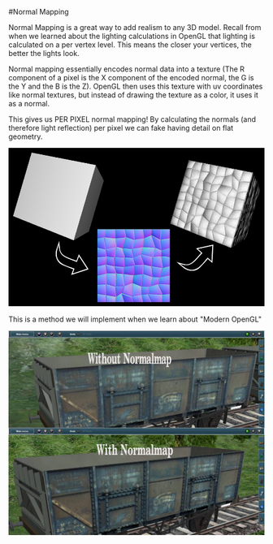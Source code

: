 #Normal Mapping

Normal Mapping is a great way to add realism to any 3D model. Recall from when we learned about the lighting calculations in OpenGL that lighting is calculated on a per vertex level. This means the closer your vertices, the better the lights look.

Normal mapping essentially encodes normal data into a texture (The R component of a pixel is the X component of the encoded normal, the G is the Y and the B is the Z). OpenGL then uses this texture with uv coordinates like normal textures, but instead of drawing the texture as a color, it uses it as a normal.

This gives us PER PIXEL normal mapping! By calculating the normals (and therefore light reflection) per pixel we can fake having detail on flat geometry.

![NMAP1.JPG](NMAP1.jpg)

This is a method we will implement when we learn about "Modern OpenGL"

![NMAP2.JPG](NMAP2.jpg)